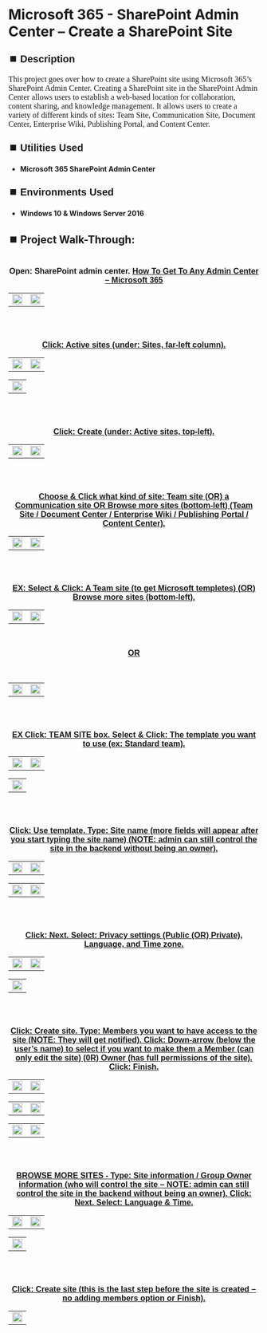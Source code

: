 <h1>Microsoft 365 - SharePoint Admin Center – Create a SharePoint Site</h1>


<h2 style="font-family: Arial, sans-serif; font-size: 20px; font-weight: bold; margin-top: 24px; margin-bottom: 12px;">
⏹️ Description</h2>

<p style="font-family: Georgia, serif; font-size: 16px; margin-top: 12px; margin-bottom: 12px;">
This project goes over how to create a SharePoint site using Microsoft 365’s SharePoint Admin Center. Creating a SharePoint site in the SharePoint Admin Center allows users to establish a web-based location for collaboration, content sharing, and knowledge management. It allows users to create a variety of different kinds of sites: Team Site, Communication Site, Document Center, Enterprise Wiki, Publishing Portal,  and Content Center.
</b>



<h2 style="font-family: Arial, sans-serif; font-size: 20px; font-weight: bold; margin-top: 24px; margin-bottom: 12px;">
⏹️ Utilities Used</h2>
  
<p style="font-family: Georgia, serif; font-size: 16px; margin-top: 12px; margin-bottom: 12px;">
 
 - <b>Microsoft 365 SharePoint Admin Center</b>



<h2 style="font-family: Arial, sans-serif; font-size: 20px; font-weight: bold; margin-top: 24px; margin-bottom: 12px;"> 
⏹️ Environments Used </h2>

<p style="font-family: Georgia, serif; font-size: 16px; margin-top: 12px; margin-bottom: 12px;">
 
- <b>Windows 10 & Windows Server 2016</b>



<h2 style="font-family: Arial, sans-serif; font-size: 20px; font-weight: bold; margin-top: 24px; margin-bottom: 12px;"> 
<h2>
⏹️ Project Walk-Through:</h2>
 <br/>

<div style="text-align:center;">
  <span style="font-family: Arial, sans-serif; font-size: 16px;"><b>Open: SharePoint admin center.  <a href="https://github.com/RashadHagen/Microsoft-365-Get-To-Any-Admin-Center" style="font-family: Arial, sans-serif; font-size: 16px; font-weight: bold;">How To Get To Any Admin Center – Microsoft 365</b></span>  
<br/>

<table>
  <tr>
    <td><img src="https://imgur.com/fz9cZe9.png" height="100%" width="100%" /></td>
    <td><img src="https://imgur.com/KwpeFtv.png" height="100%" width="100%" /></td>
  </tr>
</table>

<br /><br />


<div style="text-align:center;">
  <span style="font-family: Arial, sans-serif; font-size: 16px;"><b>Click: Active sites (under: Sites, far-left column).</b></span>  
<br/>

<table>
  <tr>
    <td><img src="https://imgur.com/GtZwiCh.png" height="100%" width="100%" /></td>
    <td><img src="https://imgur.com/M4GxDJs.png" height="100%" width="100%" /></td>
  </tr>
</table>

<table>
  <tr>
    <td><img src="https://imgur.com/TmcZy18.png" height="100%" width="100%" /></td>
  </tr>
</table>

<br /><br />


<div style="text-align:center;">
  <span style="font-family: Arial, sans-serif; font-size: 16px;"><b>Click: Create (under: Active sites, top-left).</b></span>  
<br/>

<table>
  <tr>
    <td><img src="https://imgur.com/2UsfRoO.png" height="100%" width="100%" /></td>
    <td><img src="https://imgur.com/HsNaHip.png" height="100%" width="100%" /></td>
  </tr>
</table>

<br /><br />


<div style="text-align:center;">
  <span style="font-family: Arial, sans-serif; font-size: 16px;"><b>Choose & Click what kind of site: Team site  (OR)  a Communication site OR Browse more sites (bottom-left) (Team Site / Document Center / Enterprise Wiki / Publishing Portal / Content Center).</b></span>  
<br/>

<table>
  <tr>
    <td><img src="https://imgur.com/Yl7aJPa.png" height="100%" width="100%" /></td>
    <td><img src="https://imgur.com/YGlyGkA.png" height="100%" width="100%" /></td>
  </tr>
</table>

<br /><br />


<div style="text-align:center;">
  <span style="font-family: Arial, sans-serif; font-size: 16px;"><b>EX: Select & Click: A Team site (to get Microsoft templetes)  (OR)  Browse more sites (bottom-left).</b></span>  
<br/>

<table>
  <tr>
    <td><img src="https://imgur.com/tsnTOCq.png" height="100%" width="100%" /></td>
    <td><img src="https://imgur.com/C13Uy9a.png" height="100%" width="100%" /></td>
  </tr>
</table>

<br />

  <span style="font-family: Arial, sans-serif; font-size: 16px;"><b>OR</b></span>

<br />

<table>
  <tr>
    <td><img src="https://imgur.com/HNc20Vz.png" height="100%" width="100%" /></td>
    <td><img src="https://imgur.com/MphagBW.png" height="100%" width="100%" /></td>
  </tr>
</table>

<br /><br />


<div style="text-align:center;">
  <span style="font-family: Arial, sans-serif; font-size: 16px;"><b>EX Click: TEAM SITE box.  Select & Click: The template you want to use (ex: Standard team).</b></span>  
<br/>

<table>
  <tr>
    <td><img src="https://imgur.com/yWW3fiX.png" height="100%" width="100%" /></td>
    <td><img src="https://imgur.com/TUkgo5S.png" height="100%" width="100%" /></td>
  </tr>
</table>

<table>
  <tr>
    <td><img src="https://imgur.com/FwMkb3D.png" height="100%" width="100%" /></td>
  </tr>
</table>

<br /><br />


<div style="text-align:center;">
  <span style="font-family: Arial, sans-serif; font-size: 16px;"><b>Click: Use template.  Type: Site name (more fields will appear after you start typing the site name) (NOTE: admin can still control the site in the backend without being an owner).</b></span>  
<br/>

<table>
  <tr>
    <td><img src="https://imgur.com/qXFI273.png" height="100%" width="100%" /></td>
    <td><img src="https://imgur.com/ApCBeHu.png" height="100%" width="100%" /></td>
  </tr>
</table>

<table>
  <tr>
    <td><img src="https://imgur.com/MEnxgkG.png" height="100%" width="100%" /></td>
    <td><img src="https://imgur.com/vQNd8W9.png" height="100%" width="100%" /></td>
  </tr>
</table>

<br /><br />


<div style="text-align:center;">
  <span style="font-family: Arial, sans-serif; font-size: 16px;"><b>Click: Next.  Select: Privacy settings (Public (OR) Private), Language, and Time zone.</b></span>  
<br/>

<table>
  <tr>
    <td><img src="https://imgur.com/NClYzhp.png" height="100%" width="100%" /></td>
    <td><img src="https://imgur.com/AMmH2x1.png" height="100%" width="100%" /></td>
  </tr>
</table>

<table>
  <tr>
    <td><img src="https://imgur.com/Tv90Vsw.png" height="100%" width="100%" /></td>
  </tr>
</table>

<br /><br />


<div style="text-align:center;">
  <span style="font-family: Arial, sans-serif; font-size: 16px;"><b>Click: Create site.  Type: Members you want to have access to the site (NOTE: They will get notified).  Click: Down-arrow (below the user’s name) to select if you want to make them a Member (can only edit the site)  (0R)  Owner (has full permissions of the site).  Click: Finish.</b></span>  
<br/>

<table>
  <tr>
    <td><img src="https://imgur.com/kCYPTVV.png" height="100%" width="100%" /></td>
    <td><img src="https://imgur.com/dOLd5ud.png" height="100%" width="100%" /></td>
  </tr>
</table>

<table>
  <tr>
    <td><img src="https://imgur.com/I2J2cix.png" height="100%" width="100%" /></td>
    <td><img src="https://imgur.com/vizKXP3.png" height="100%" width="100%" /></td>
  </tr>
</table>

<table>
  <tr>
    <td><img src="https://imgur.com/WerMTQZ.png" height="100%" width="100%" /></td>
    <td><img src="https://imgur.com/PsEvvvP.png" height="100%" width="100%" /></td>
  </tr>
</table>

<br /><br />


<div style="text-align:center;">
  <span style="font-family: Arial, sans-serif; font-size: 16px;"><b>BROWSE MORE SITES - Type: Site information / Group Owner information (who will control the site – NOTE: admin can still control the site in the backend without being an owner).  Click: Next.  Select: Language & Time.</b></span>  
<br/>

<table>
  <tr>
    <td><img src="https://imgur.com/ofb7taF.png" height="100%" width="100%" /></td>
    <td><img src="https://imgur.com/T5kDKaM.png" height="100%" width="100%" /></td>
  </tr>
</table>

<table>
  <tr>
    <td><img src="https://imgur.com/GV6Ko8M.png" height="100%" width="100%" /></td>
  </tr>
</table>

<br /><br />


<div style="text-align:center;">
  <span style="font-family: Arial, sans-serif; font-size: 16px;"><b>Click: Create site (this is the last step before the site is created – no adding members option or Finish).</b></span>  
<br/>

<table>
  <tr>
    <td><img src="https://imgur.com/D6FvPRq.png" height="100%" width="100%" /></td>
  </tr>
</table>

<br /><br />

